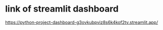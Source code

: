 # link of streamlit dashboard
https://python-project-dashboard-g3ovkubpviz8s6k4kof2tv.streamlit.app/
